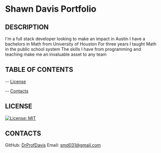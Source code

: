 # Shawn Davis Portfolio

  ## DESCRIPTION
  I'm a full stack developer looking to make an impact in Austin
	I have a bachelors in Math from University of Houston
	For three years I taught Math in the public school system
	The skills I have from programming and teaching make me an invaluable asset to any team

  ## TABLE OF CONTENTS

  -- [License](#license)

  -- [Contacts](#contacts)

  ## LICENSE 
  [![License: MIT](https://img.shields.io/badge/License-MIT-yellow.svg)](https://opensource.org/licenses/MIT)

  ## CONTACTS
  GitHub: [DrProfDavis](https://github.com/DrProfDavis)
  Email: [smd031@gmail.com](mailto:smd031@gmail.com)


